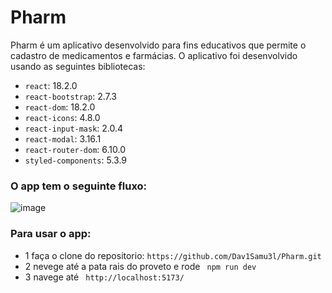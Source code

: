 # Pharm


Pharm é um aplicativo desenvolvido para fins educativos que permite o cadastro de medicamentos e farmácias. O aplicativo foi desenvolvido usando as seguintes bibliotecas:

- `react`: 18.2.0
- `react-bootstrap`: 2.7.3
- `react-dom`: 18.2.0
- `react-icons`: 4.8.0
- `react-input-mask`: 2.0.4
- `react-modal`: 3.16.1
- `react-router-dom`: 6.10.0
- `styled-components`: 5.3.9


 ### O app tem o seguinte fluxo:

![image](https://user-images.githubusercontent.com/106498376/233798396-1ef627c5-64d7-42e6-b23c-2b58c81398ce.png)

### Para usar o app:

- 1 faça o clone do repositorio: `https://github.com/Dav1Samu3l/Pharm.git`
- 2 nevege até a pata rais do proveto e rode ` npm run dev`
- 3 navege até ` http://localhost:5173/`
